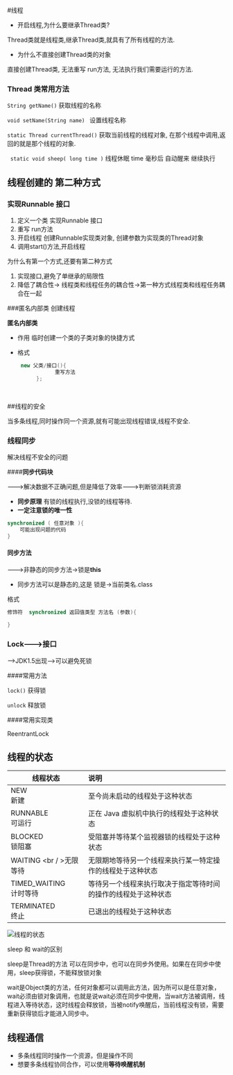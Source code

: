 #线程

* 开启线程,为什么要继承Thread类?

Thread类就是线程类,继承Thread类,就具有了所有线程的方法.

* 为什么不直接创建Thread类的对象

直接创建Thread类, 无法重写 run方法, 无法执行我们需要运行的方法.

### Thread 类常用方法

`String getName()`  获取线程的名称

`void setName(String name) ` 设置线程名称

`static Thread currentThread()`  获取当前线程的线程对象, 在那个线程中调用,返回的就是那个线程的对象.

` static void sheep( long time )` 线程休眠 time 毫秒后 自动醒来 继续执行



## 线程创建的 第二种方式

### 实现Runnable 接口

1. 定义一个类 实现Runnable 接口
2. 重写 run方法
3. 开启线程  创建Runnable实现类对象, 创建参数为实现类的Thread对象
4. 调用start()方法,开启线程



为什么有第一个方式,还要有第二种方式

1. 实现接口,避免了单继承的局限性
2. 降低了耦合性-> 线程类和线程任务的耦合性->第一种方式线程类和线程任务耦合在一起

###匿名内部类 创建线程

**匿名内部类** 

* 作用 临时创建一个类的子类对象的快捷方式

* 格式 

  ```java 
   new 父类/接口(){
  			  重写方法
  		};
  ```

  ​

##线程的安全

当多条线程,同时操作同一个资源,就有可能出现线程错误,线程不安全.

### 线程同步

解决线程不安全的问题

####**同步代码块** 

--->解决数据不正确问题,但是降低了效率--->判断锁消耗资源

* **同步原理** 有锁的线程执行,没锁的线程等待.
* **一定注意锁的唯一性** 

```java
synchronized ( 任意对象 ){
	可能出现问题的代码
}
```

#### 同步方法

--->非静态的同步方法->锁是**this** 

* 同步方法可以是静态的,这是 锁是->当前类名.class

格式

```java
修饰符  synchronized 返回值类型 方法名 (参数){
  
}
```

### Lock--->接口

-->JDK1.5出现-->可以避免死锁

####常用方法

`lock()` 获得锁

`unlock` 释放锁

####常用实现类

ReentrantLock

## 线程的状态

| 线程状态                      | 说明                              |
| ------------------------- | :------------------------------ |
| NEW <br /> 新建             | 至今尚未启动的线程处于这种状态                 |
| RUNNABLE<br />可运行         | 正在 Java 虚拟机中执行的线程处于这种状态         |
| BLOCKED<br /> 锁阻塞         | 受阻塞并等待某个监视器锁的线程处于这种状态           |
| WAITING <br / >无限等待       | 无限期地等待另一个线程来执行某一特定操作的线程处于这种状态   |
| TIMED_WAITING  <br />计时等待 | 等待另一个线程来执行取决于指定等待时间的操作的线程处于这种状态 |
| TERMINATED<br />终止        | 已退出的线程处于这种状态                    |



![线程的状态](D:\Study\note\线程的状态.jpg)

sleep 和 wait的区别

sleep是Thread的方法 可以在同步中，也可以在同步外使用。如果在在同步中使用，sleep获得锁，不能释放锁对象

wait是Object类的方法，任何对象都可以调用此方法，因为所可以是任意对象，wait必须由锁对象调用，也就是说wait必须在同步中使用，当wait方法被调用，线程进入等待状态，这时线程会释放锁，当被notify唤醒后，当前线程没有锁，需要重新获得锁后才能进入同步中。



## 线程通信

* 多条线程同时操作一个资源，但是操作不同
* 想要多条线程协同合作，可以使用**等待唤醒机制** 